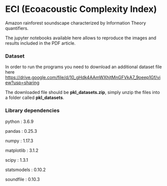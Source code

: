# ECI (Ecoacoustic Complexity Index)

Amazon rainforest soundscape characterized by Information Theory quantifiers.

The jupyter notebooks available here allows to reproduce the images and results included in the PDF article.

### Dataset

In order to run the programs you need to download an additional dataset file here https://drive.google.com/file/d/10_gHdk4AAmWXhjtMnGFVkA7_9oeep1Gf/view?usp=sharing

The downloaded file should be __pkl_datasets.zip__, simply unzip the files into a folder called __pkl_datasets__. 

### Library dependencies

python           : 3.6.9

pandas           : 0.25.3

numpy            : 1.17.3

matplotlib       : 3.1.2

scipy            : 1.3.1

statsmodels      : 0.10.2

soundfile        : 0.10.3
